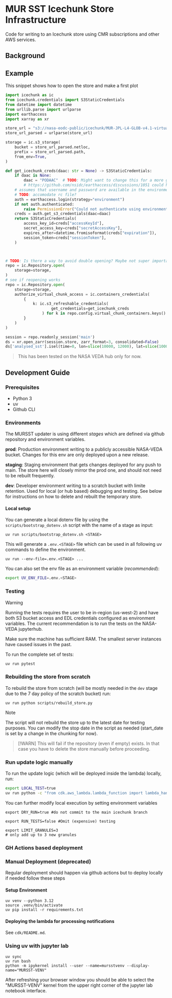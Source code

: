 # MUR SST Icechunk Store Infrastructure

Code for writing to an Icechunk store using CMR subscriptions and other AWS services.

## Background


## Example

This snippet shows how to open the store and make a first plot

```python
import icechunk as ic
from icechunk.credentials import S3StaticCredentials
from datetime import datetime
from urllib.parse import urlparse
import earthaccess
import xarray as xr

store_url = "s3://nasa-eodc-public/icechunk/MUR-JPL-L4-GLOB-v4.1-virtual-v2-p2"
store_url_parsed = urlparse(store_url)

storage = ic.s3_storage(
    bucket = store_url_parsed.netloc,
    prefix = store_url_parsed.path,
    from_env=True,
)

def get_icechunk_creds(daac: str = None) -> S3StaticCredentials:
    if daac is None:
        daac = "PODAAC"  # TODO: Might want to change this for a more general version
        # https://github.com/nsidc/earthaccess/discussions/1051 could help here.
    # assumes that username and password are available in the environment
    # TODO: accomodate rc file?
    auth = earthaccess.login(strategy="environment")
    if not auth.authenticated:
        raise PermissionError("Could not authenticate using environment variables")
    creds = auth.get_s3_credentials(daac=daac)
    return S3StaticCredentials(
        access_key_id=creds["accessKeyId"],
        secret_access_key=creds["secretAccessKey"],
        expires_after=datetime.fromisoformat(creds["expiration"]),
        session_token=creds["sessionToken"],
    )



# TODO: Is there a way to avoid double opening? Maybe not super important
repo = ic.Repository.open(
    storage=storage,
)
# see if reopening works
repo = ic.Repository.open(
    storage=storage,
    authorize_virtual_chunk_access = ic.containers_credentials(
        {
            k: ic.s3_refreshable_credentials(
                    get_credentials=get_icechunk_creds
                ) for k in repo.config.virtual_chunk_containers.keys()
        }
    )
)

session = repo.readonly_session('main')
ds = xr.open_zarr(session.store, zarr_format=3, consolidated=False)
ds['analysed_sst'].isel(time=0, lon=slice(10000, 12000), lat=slice(10000, 12000)).plot()
```

> This has been tested on the NASA VEDA hub only for now.

## Development Guide

### Prerequisites

- Python 3
- uv
- Github CLI

### Environments

The MURSST updater is using different *stages* which are defined via github repository and environment variables. 

**prod**: Production environment writing to a publicly accessible NASA-VEDA bucket. Changes for this env are only deployed upon a new release.

**staging**: Staging environment that gets changes deployed for any push to main. The store here will closely mirror the prod one, and should not need to be rebuilt frequently.

**dev**: Developer environment writing to a scratch bucket with limite retention. Used for local (or hub based) debugging and testing. See below for instructions on how to delete and rebuilt the temporary store.


#### Local setup

You can generate a local dotenv file by using the `scripts/bootstrap_dotenv.sh` script with the name of a stage as input:
```
uv run scripts/bootstrap_dotenv.sh <STAGE>
```

This will generate a `.env.<STAGE>` file which can be used in all following uv commands to define the environment.

```
uv run --env-file=.env.<STAGE> ...
```

You can also set the env file as an environment variable (*recommended*): 
```bash
export UV_ENV_FILE=.env.<STAGE>
```

### Testing

>[!WARNING]
> Running the tests requires the user to be in-region (us-west-2) and have both S3 bucket access and EDL credentials configured as environment variables. The current recommendation is to run the tests on the NASA-VEDA jupyterhub.

Make sure the machine has sufficient RAM. The smallest server instances have caused issues in the past.

To run the complete set of tests:

```bash
uv run pytest
```

### Rebuilding the store from scratch
To rebuild the store from scratch (will be mostly needed in the `dev` stage due to the 7 day policy of the scratch bucket) run:

```
uv run python scripts/rebuild_store.py
```
>[!NOTE]
>The script will not rebuild the store up to the latest date for testing purposes. You can modify the stop date in the script as needed (start_date is set by a change in the chunking for now). 

>[!WARN]
>This will fail if the repository (even if empty) exists. In that case you have to delete the store manually before proceeding.

### Run update logic manually
To run the update logic (which will be deployed inside the lambda) locally, run:
```bash
export LOCAL_TEST=true
uv run python -c "from cdk.aws_lambda.lambda_function import lambda_handler; lambda_handler({})"
```

You can further modify local execution by setting environment variables
```
export DRY_RUN=true #do not commit to the main icechunk branch
```

```
export RUN_TESTS=false #Omit (expensive) testing
```

```
export LIMIT_GRANULES=3
# only add up to 3 new granules
```

### GH Actions based deployment



### Manual Deployment (deprecated)

Regular deployment should happen via github actions but to deploy locally if needed follow these steps

#### Setup Environment

```
uv venv --python 3.12
source .venv/bin/activate
uv pip install -r requirements.txt
```

#### Deploying the lambda for processing notifications

See `cdk/README.md`.

### Using uv with jupyter lab
```
uv sync
uv run bash
python -m ipykernel install --user --name=mursstvenv --display-name="MURSST-VENV"
```
After refreshing your browser window you should be able to select the "MURSST-VENV" kernel from the upper right corner of the jupyter lab notebook interface.

